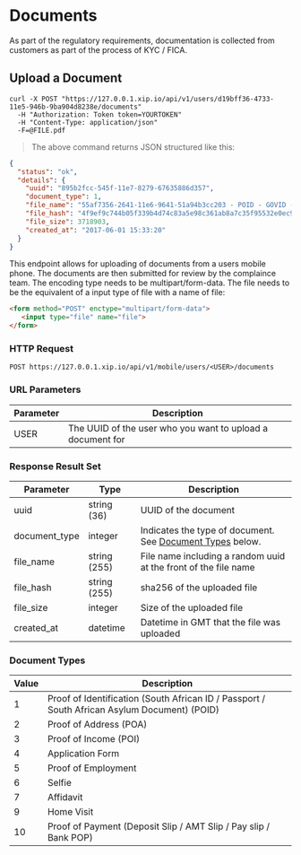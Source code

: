 # Documents

As part of the regulatory requirements, documentation is collected from
customers as part of the process of KYC / FICA.

## Upload a Document

```shell
curl -X POST "https://127.0.0.1.xip.io/api/v1/users/d19bff36-4733-11e5-946b-9ba904d8238e/documents"
  -H "Authorization: Token token=YOURTOKEN"
  -H "Content-Type: application/json"
  -F=@FILE.pdf
```

> The above command returns JSON structured like this:

```json
{
  "status": "ok",
  "details": {
    "uuid": "895b2fcc-545f-11e7-8279-67635886d357",
    "document_type": 1,
    "file_name": "55af7356-2641-11e6-9641-51a94b3cc203 - POID - GOVID - Vin Diesel.pdf",
    "file_hash": "4f9ef9c744b05f339b4d74c83a5e98c361ab8a7c35f95532e0ec977e71bfd321",
    "file_size": 3718903,
    "created_at": "2017-06-01 15:33:20"
  }
}
```

This endpoint allows for uploading of documents from a users mobile phone.  The documents are then submitted
for review by the complaince team.  The encoding type needs to be multipart/form-data.  The file needs to be
the equivalent of a input type of file with a name of file:

```html
<form method="POST" enctype="multipart/form-data">
   <input type="file" name="file">
</form>
```

### HTTP Request

`POST https://127.0.0.1.xip.io/api/v1/mobile/users/<USER>/documents`

### URL Parameters

Parameter | Description
--------- | -----------
USER | The UUID of the user who you want to upload a document for

### Response Result Set

Parameter | Type | Description
--------- | ---- | -----------
uuid | string (36) | UUID of the document
document_type | integer | Indicates the type of document.  See <a href="#document-types">Document Types</a> below.
file_name | string (255) | File name including a random uuid at the front of the file name
file_hash | string (255) | sha256 of the uploaded file
file_size | integer | Size of the uploaded file
created_at | datetime | Datetime in GMT that the file was uploaded

### Document Types

Value | Description
----- | -----------
1     | Proof of Identification (South African ID / Passport / South African Asylum Document) (POID)
2     | Proof of Address (POA)
3     | Proof of Income (POI)
4     | Application Form
5     | Proof of Employment
6     | Selfie
7     | Affidavit
9     | Home Visit
10    | Proof of Payment (Deposit Slip / AMT Slip / Pay slip / Bank POP)
